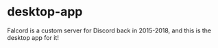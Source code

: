 # desktop-app
Falcord is a custom server for Discord back in 2015-2018, and this is the desktop app for it!
